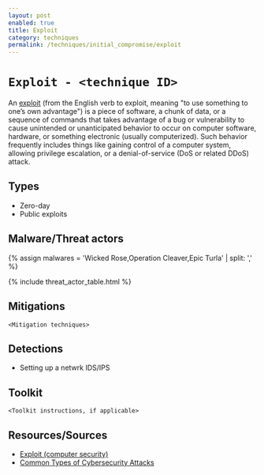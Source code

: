 ```yaml
---
layout: post
enabled: true
title: Exploit
category: techniques
permalink: /techniques/initial_compromise/exploit
---
```

# `Exploit - <technique ID>`

An [exploit](https://en.wikipedia.org/wiki/Exploit_(computer_security)) (from the English verb to exploit, meaning "to use something to one’s own advantage") is a piece of software, a chunk of data, or a sequence of commands that takes advantage of a bug or vulnerability to cause unintended or unanticipated behavior to occur on computer software, hardware, or something electronic (usually computerized). Such behavior frequently includes things like gaining control of a computer system, allowing privilege escalation, or a denial-of-service (DoS or related DDoS) attack.

## Types

* Zero-day
* Public exploits

## Malware/Threat actors

{% assign malwares = 'Wicked Rose,Operation Cleaver,Epic Turla' | split: ',' %}

{% include threat_actor_table.html %}

## Mitigations

`<Mitigation techniques>`

## Detections

* Setting up a netwrk IDS/IPS

## Toolkit

`<Toolkit instructions, if applicable>`

## Resources/Sources

* [Exploit (computer security)](https://en.wikipedia.org/wiki/Exploit_(computer_security))
* [Common Types of Cybersecurity Attacks](https://www.rapid7.com/fundamentals/types-of-attacks/)

